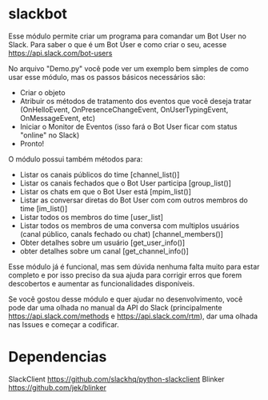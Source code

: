 # slackbot
Esse módulo permite criar um programa para comandar um Bot User no Slack. Para saber o que é um Bot User e como criar o seu, 
acesse https://api.slack.com/bot-users

No arquivo "Demo.py" você pode ver um exemplo bem simples de como usar esse módulo, mas os passos básicos necessários são:

 - Criar o objeto
 - Atribuir os métodos de tratamento dos eventos que você deseja tratar (OnHelloEvent, OnPresenceChangeEvent,     OnUserTypingEvent, OnMessageEvent, etc)
 - Iniciar o Monitor de Eventos (isso fará o Bot User ficar com status "online" no Slack)
 - Pronto!

 
 O módulo possui também métodos para:
 - Listar os canais públicos do time [channel_list()]
 - Listar os canais fechados que o Bot User participa [group_list()]
 - Listar os chats em que o Bot User está [mpim_list()]
 - Listar as conversar diretas do Bot User com com outros membros do time [im_list()]
 - Listar todos os membros do time [user_list]
 - Listar todos os membros de uma conversa com multiplos usuários (canal público, canals fechado ou chat) [channel_members()]
 - Obter detalhes sobre um usuário [get_user_info()]
 - obter detalhes sobre um canal [get_channel_info()]
  
 Esse módulo já é funcional, mas sem dúvida nenhuma falta muito para estar completo e por isso preciso da sua ajuda para corrigir erros que forem descobertos e aumentar as funcionalidades disponíveis.

Se você gostou desse módulo e quer ajudar no desenvolvimento, você pode dar uma olhada no manual da API do Slack (principalmente https://api.slack.com/methods e https://api.slack.com/rtm), dar uma olhada nas Issues e começar a codificar.

# Dependencias

SlackClient https://github.com/slackhq/python-slackclient
Blinker https://github.com/jek/blinker
